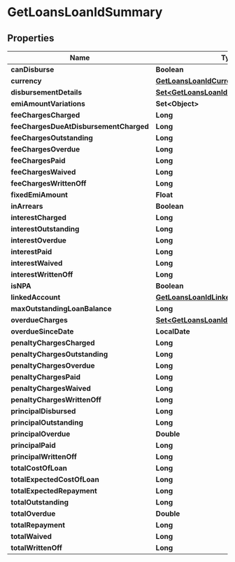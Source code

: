 

# GetLoansLoanIdSummary


## Properties

| Name | Type | Description | Notes |
|------------ | ------------- | ------------- | -------------|
|**canDisburse** | **Boolean** |  |  [optional] |
|**currency** | [**GetLoansLoanIdCurrency**](GetLoansLoanIdCurrency.md) |  |  [optional] |
|**disbursementDetails** | [**Set&lt;GetLoansLoanIdDisbursementDetails&gt;**](GetLoansLoanIdDisbursementDetails.md) |  |  [optional] |
|**emiAmountVariations** | **Set&lt;Object&gt;** |  |  [optional] |
|**feeChargesCharged** | **Long** |  |  [optional] |
|**feeChargesDueAtDisbursementCharged** | **Long** |  |  [optional] |
|**feeChargesOutstanding** | **Long** |  |  [optional] |
|**feeChargesOverdue** | **Long** |  |  [optional] |
|**feeChargesPaid** | **Long** |  |  [optional] |
|**feeChargesWaived** | **Long** |  |  [optional] |
|**feeChargesWrittenOff** | **Long** |  |  [optional] |
|**fixedEmiAmount** | **Float** |  |  [optional] |
|**inArrears** | **Boolean** |  |  [optional] |
|**interestCharged** | **Long** |  |  [optional] |
|**interestOutstanding** | **Long** |  |  [optional] |
|**interestOverdue** | **Long** |  |  [optional] |
|**interestPaid** | **Long** |  |  [optional] |
|**interestWaived** | **Long** |  |  [optional] |
|**interestWrittenOff** | **Long** |  |  [optional] |
|**isNPA** | **Boolean** |  |  [optional] |
|**linkedAccount** | [**GetLoansLoanIdLinkedAccount**](GetLoansLoanIdLinkedAccount.md) |  |  [optional] |
|**maxOutstandingLoanBalance** | **Long** |  |  [optional] |
|**overdueCharges** | [**Set&lt;GetLoansLoanIdOverdueCharges&gt;**](GetLoansLoanIdOverdueCharges.md) |  |  [optional] |
|**overdueSinceDate** | **LocalDate** |  |  [optional] |
|**penaltyChargesCharged** | **Long** |  |  [optional] |
|**penaltyChargesOutstanding** | **Long** |  |  [optional] |
|**penaltyChargesOverdue** | **Long** |  |  [optional] |
|**penaltyChargesPaid** | **Long** |  |  [optional] |
|**penaltyChargesWaived** | **Long** |  |  [optional] |
|**penaltyChargesWrittenOff** | **Long** |  |  [optional] |
|**principalDisbursed** | **Long** |  |  [optional] |
|**principalOutstanding** | **Long** |  |  [optional] |
|**principalOverdue** | **Double** |  |  [optional] |
|**principalPaid** | **Long** |  |  [optional] |
|**principalWrittenOff** | **Long** |  |  [optional] |
|**totalCostOfLoan** | **Long** |  |  [optional] |
|**totalExpectedCostOfLoan** | **Long** |  |  [optional] |
|**totalExpectedRepayment** | **Long** |  |  [optional] |
|**totalOutstanding** | **Long** |  |  [optional] |
|**totalOverdue** | **Double** |  |  [optional] |
|**totalRepayment** | **Long** |  |  [optional] |
|**totalWaived** | **Long** |  |  [optional] |
|**totalWrittenOff** | **Long** |  |  [optional] |



